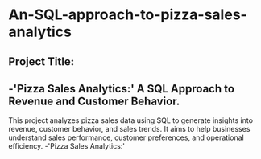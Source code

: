 # An-SQL-approach-to-pizza-sales-analytics
## Project Title:
## -'Pizza Sales Analytics:' A SQL Approach to Revenue and Customer Behavior.
This project analyzes pizza sales data using SQL to generate insights into revenue, customer behavior, and sales trends. It aims to help businesses understand sales performance, customer preferences, and operational efficiency.
-'Pizza Sales Analytics:'

